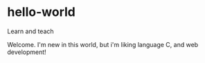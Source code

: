 # hello-world
Learn and teach 

Welcome. I'm new in this world, but i'm liking language C, and web development!
